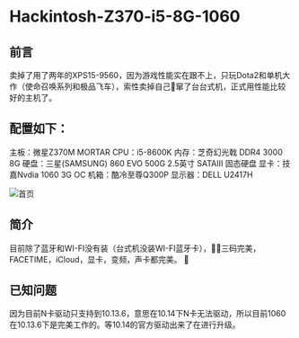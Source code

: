 # Hackintosh-Z370-i5-8G-1060

## 前言
卖掉了用了两年的XPS15-9560，因为游戏性能实在跟不上，只玩Dota2和单机大作（使命召唤系列和极品飞车），索性卖掉自己窜了台台式机，正式用性能比较好的主机了。

## 配置如下：
主板：微星Z370M MORTAR
CPU：i5-8600K
内存：芝奇幻光戟 DDR4 3000 8G
硬盘：三星(SAMSUNG) 860 EVO 500G 2.5英寸 SATAIII 固态硬盘
显卡：技嘉Nvdia 1060 3G OC
机箱：酷冷至尊Q300P
显示器：DELL U2417H

![首页](http://pc3g4hj86.bkt.clouddn.com/%E9%BB%91%E8%8B%B9%E6%9E%9CZ370M.png)

## 简介
目前除了蓝牙和WI-FI没有装（台式机没装WI-FI蓝牙卡），三码完美，FACETIME，iCloud，显卡，变频，声卡都完美。

## 已知问题
因为目前N卡驱动只支持到10.13.6，意思在10.14下N卡无法驱动，所以目前1060在10.13.6下是完美工作的。等10.14的官方驱动出来了在进行升级。
